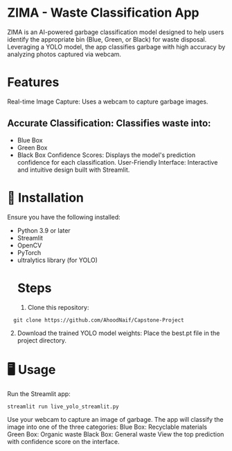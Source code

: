 # ZIMA - Waste Classification App
ZIMA is an AI-powered garbage classification model designed to help users identify the appropriate bin (Blue, Green, or Black) for waste disposal. Leveraging a YOLO model, the app classifies garbage with high accuracy by analyzing photos captured via webcam.
# Features
Real-time Image Capture: Uses a webcam to capture garbage images.
## Accurate Classification: Classifies waste into:
- Blue Box
- Green Box
- Black Box
Confidence Scores: Displays the model's prediction confidence for each classification.
User-Friendly Interface: Interactive and intuitive design built with Streamlit.
# 🚀 Installation
Ensure you have the following installed:
- Python 3.9 or later
- Streamlit
- OpenCV
- PyTorch
- ultralytics library (for YOLO)
  # Steps
  1. Clone this repository:
```
  git clone https://github.com/AhoodNaif/Capstone-Project
```
  2. Download the trained YOLO model weights:
Place the best.pt file in the project directory.
# 🖥️ Usage
Run the Streamlit app:
```
streamlit run live_yolo_streamlit.py
```
Use your webcam to capture an image of garbage.
The app will classify the image into one of the three categories:
Blue Box: Recyclable materials
Green Box: Organic waste
Black Box: General waste
View the top prediction with confidence score on the interface.
